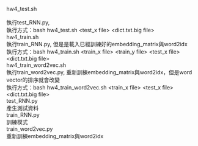 hw4_test.sh<br />		
	執行test_RNN.py,<br />
	執行方式：bash hw4_test.sh <test_x file> <dict.txt.big file> <output file><br />
hw4_train.sh<br />
	執行train_RNN.py, 但是是載入已經訓練好的embedding_matrix與word2idx<br />
	執行方式：bash hw4_train.sh <train_x file> <train_y file> <test_x file> <dict.txt.big file><br />
hw4_train_word2vec.sh<br />
	執行train_word2vec.py, 重新訓練embedding_matrix與word2idx，但是word vector的排序就會改變<br />
	執行方式：bash hw4_train_word2vec.sh <train_x file> <test_x file> <dict.txt.big file><br />
test_RNN.py<br />
	產生測試資料<br />
train_RNN.py<br />
	訓練模式<br />
train_word2vec.py<br />
	重新訓練embedding_matrix與word2idx<br />
